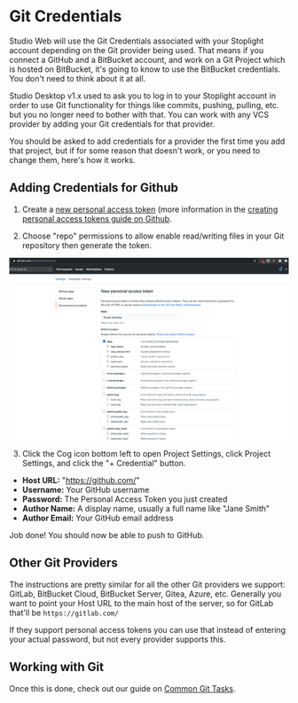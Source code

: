 # Git Credentials

Studio Web will use the Git Credentials associated with your Stoplight account depending on the Git provider being used. That means if you connect a GitHub and a BitBucket account, and work on a Git Project which is hosted on BitBucket, it's going to know to use the BitBucket credentials. You don't need to think about it at all.

Studio Desktop v1.x used to ask you to log in to your Stoplight account in order to use Git functionality for things like commits, pushing, pulling, etc. but you no longer need to bother with that. You can work with any VCS provider by adding your Git credentials for that provider.

You should be asked to add credentials for a provider the first time you add that project, but if for some reason that doesn't work, or you need to change them, here's how it works.

## Adding Credentials for Github

1. Create a [new personal access token](https://github.com/settings/tokens/new) (more information in the [creating personal access tokens guide on Github](https://docs.github.com/en/github/authenticating-to-github/creating-a-personal-access-token).

2. Choose "repo" permissions to allow enable read/writing files in your Git repository then generate the token.

![image](../assets/images/git-creds-github-token.png)

3. Click the Cog icon bottom left to open Project Settings, click Project Settings, and click the "+ Credential" button.

- **Host URL:** "https://github.com/"
- **Username:** Your GitHub username
- **Password:** The Personal Access Token you just created
- **Author Name:** A display name, usually a full name like "Jane Smith"
- **Author Email:** Your GitHub email address

Job done! You should now be able to push to GitHub.

## Other Git Providers

The instructions are pretty similar for all the other Git providers we support: GitLab, BitBucket Cloud, BitBucket Server, Gitea, Azure, etc. Generally you want to point your Host URL to the main host of the server, so for GitLab that'll be `https://gitlab.com/` 

If they support personal access tokens you can use that instead of entering your actual password, but not every provider supports this.

## Working with Git

Once this is done, check out our guide on [Common Git Tasks](Basics/04-common-git-tasks.md).
